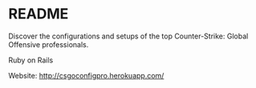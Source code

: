 # README

Discover the configurations and setups of the top Counter-Strike: Global Offensive professionals.

Ruby on Rails 

Website: http://csgoconfigpro.herokuapp.com/
